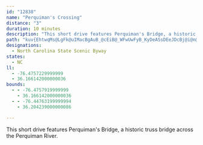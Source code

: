 ```yaml
---
id: "12838"
name: "Perquiman's Crossing"
distance: "3"
duration: 10 minutes
description: "This short drive features Perquiman's Bridge, a historic truss bridge across the Perquiman River."
path: "kuv{EhtwqMs@LgFk@uIMacBgAuB_@cEiB@_WFwUwFyB_KyDeASsDEeJDcBj@i@n@_CdEoAl@mCVaF_@iAm@aOsLaEqDiDaFgA{BkBuFo@cDi@sFcBm[cEs`@IsA?sA@q@"
designations:
  - North Carolina State Scenic Byway
states:
  - NC
ll:
  - -76.4757229999999
  - 36.166142000000036
bounds:
  - - -76.4757919999999
    - 36.166142000000036
  - - -76.44763199999994
    - 36.204239000000086

---
```


This short drive features Perquiman's Bridge, a historic truss bridge across the Perquiman River.
